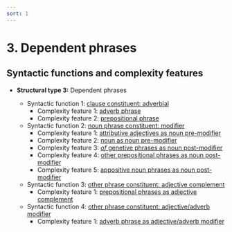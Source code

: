 ```yaml
---
sort: 1
---
```


# 3. Dependent phrases

## Syntactic functions and complexity features

- **Structural type 3:** Dependent phrases

    - Syntactic function 1: [clause constituent: adverbial](1_Syntactic%20function1.html#3-1-clause-constituent-adverbial)
        - Complexity feature 1: [adverb phrase](1_Syntactic%20function1.html#3-1-1-adverb-phrase)
        - Complexity feature 2: [prepositional phrase](1_Syntactic%20function1.html#3-1-2-prepositional-phrase)
    - Syntactic function 2: [noun phrase constituent: modifier](2_Syntactic%20function2.html#3-2-noun-phrase-constituent-modifier)
        - Complexity feature 1: [attributive adjectives as noun pre-modifier](2_Syntactic%20function2.html#3-2-1-attributive-adjectives-as-noun-pre-modifier)
        - Complexity feature 2: [noun as noun pre-modifier](2_Syntactic%20function2.html#3-2-2-noun-as-noun-pre-modifier)
        - Complexity feature 3: [*of* genetive phrases as noun post-modifier](2_Syntactic%20function2.html#3-2-3-of-phrases-as-noun-post-modifier)
        - Complexity feature 4: [other prepositional phrases as noun post-modifier](2_Syntactic%20function2.html#3-2-4-other-prepositional-phrases-as-noun-post-modifier)
        - Complexity feature 5: [appositive noun phrases as noun post-modifier](2_Syntactic%20function2.html#3-2-5-appositive-noun-phrases-as-noun-post-modifier)
    - Syntactic function 3: [other phrase constituent: adjective complement](3_Syntactic%20function3.html#3-3-other-phrase-constituent-adjective-complement)
        - Complexity feature 1: [prepositional phrases as adjective complement](3_Syntactic%20function3.html#3-3-1-prepositional-phrases-as-adjective-complement)
    - Syntactic function 4: [other phrase constituent: adjective/adverb modifier](4_Syntactic%20function4.html#3-4-other-phrase-constituent-adjectiveadverb-modifier)
        - Complexity feature 1: [adverb phrase as adjective/adverb modifier](4_Syntactic%20function4.html#3-4-1-adverb-phrase-as-adjectiveadverb-modifier)
